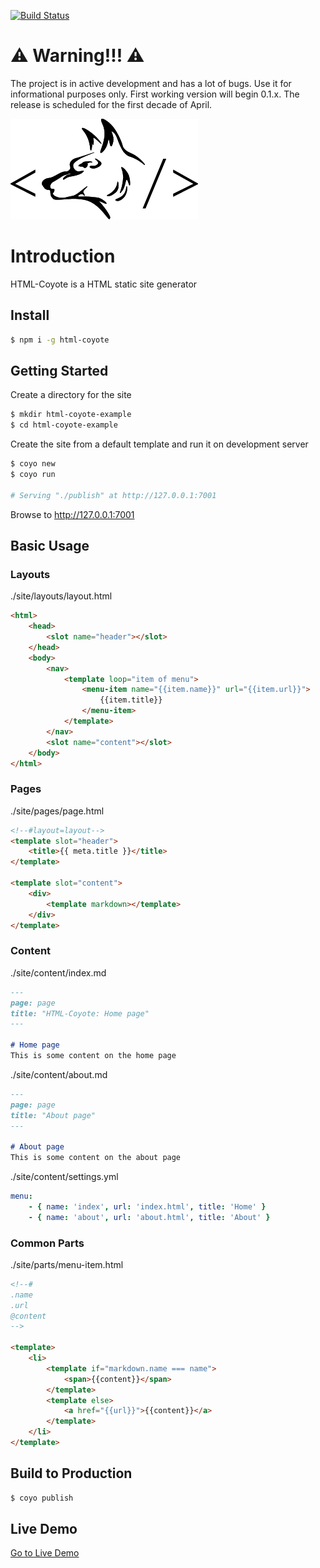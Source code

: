 
[![Build Status](https://travis-ci.com/m1sha/html-coyote.svg?branch=main)](https://travis-ci.com/m1sha/html-coyote)

# ⚠️ Warning!!! ⚠️

The project is in active development and has a lot of bugs. Use it for informational purposes only. First working version will begin 0.1.x.
The release is scheduled for the first decade of April.

![HTML-Coyote](logo.png "HTML-Coyote")

# Introduction 

HTML-Coyote is a HTML static site generator

## Install

```bash
$ npm i -g html-coyote
```

## Getting Started

Create a directory for the site
```bash
$ mkdir html-coyote-example
$ cd html-coyote-example
```

Create the site from a default template and run it on development server
```bash
$ coyo new
$ coyo run

# Serving "./publish" at http://127.0.0.1:7001
```

Browse to http://127.0.0.1:7001

## Basic Usage

### Layouts
./site/layouts/layout.html
```html
<html>
    <head>
        <slot name="header"></slot>
    </head>
    <body>
        <nav>
            <template loop="item of menu">
                <menu-item name="{{item.name}}" url="{{item.url}}">
                    {{item.title}}
                </menu-item>
            </template>
        </nav>
        <slot name="content"></slot>
    </body>
</html>
```
### Pages
./site/pages/page.html
```html
<!--#layout=layout-->
<template slot="header">
    <title>{{ meta.title }}</title>
</template>

<template slot="content">
    <div>
        <template markdown></template>
    </div>
</template>
```
### Content
./site/content/index.md
```markdown
---
page: page
title: "HTML-Coyote: Home page"
---

# Home page
This is some content on the home page
```

./site/content/about.md
```markdown
---
page: page
title: "About page"
---

# About page
This is some content on the about page
```

./site/content/settings.yml
```yaml
menu:
    - { name: 'index', url: 'index.html', title: 'Home' }
    - { name: 'about', url: 'about.html', title: 'About' }
```

### Common Parts
./site/parts/menu-item.html
```html
<!--#
.name
.url
@content
-->

<template>
    <li>
        <template if="markdown.name === name">
            <span>{{content}}</span>
        </template>
        <template else>
            <a href="{{url}}">{{content}}</a>
        </template>
    </li>
</template>
```

## Build to Production

```bash
$ coyo publish
```

## Live Demo

[Go to Live Demo](https://html-coyote.github.io/demo/index.html)
